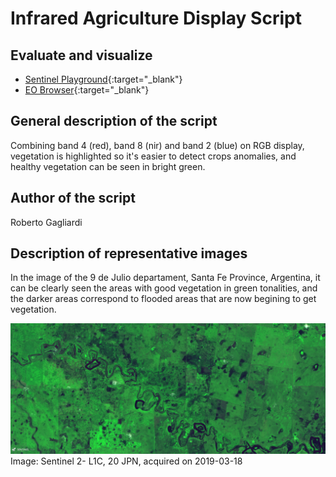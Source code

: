 # Infrared Agriculture Display Script

## Evaluate and visualize
 - [Sentinel Playground](https://apps.sentinel-hub.com/sentinel-playground/?source=S2&lat=-29.428459541897272&lng=-61.45829200744629&zoom=14&preset=CUSTOM&layers=B01,B02,B03&maxcc=20&gain=1.0&gamma=1.0&time=2018-09-01%7C2019-03-18&atmFilter=&showDates=false&evalscript=LyoKQXV0aG9yIG9mIHRoZSBzY3JpcHQ6IFJvYmVydG8gR2FnbGlhcmRpCiovCgpyZXR1cm4gW0IwNCoyLjUsQjA4KjIuNSxCMDIqMi41XTs%3D){:target="_blank"}    
 - [EO Browser](https://apps.sentinel-hub.com/eo-browser/?lat=-29.41840&lng=-61.45701&zoom=14&time=2019-03-18&preset=CUSTOM&datasource=Sentinel-2%20L1C&layers=B01,B02,B03&evalscript=LyoKQXV0aG9yIG9mIHRoZSBzY3JpcHQ6IFJvYmVydG8gR2FnbGlhcmRpCiovCgpyZXR1cm4gW0IwNCoyLjUsQjA4KjIuNSxCMDIqMi41XTs%3D){:target="_blank"} 


## General description of the script

Combining band 4 (red), band 8 (nir) and band 2 (blue) on RGB display, vegetation is highlighted so it's easier to detect crops anomalies, and healthy vegetation can be seen in bright green.

## Author of the script

Roberto Gagliardi

## Description of representative images

In the image of the 9 de Julio departament, Santa Fe Province, Argentina, it can be clearly seen the areas with good vegetation in green tonalities, and the darker areas correspond to flooded areas that are now begining to get vegetation.

![Infrared Agriculture Display script example](fig/infrared_agriculture.png)
Image: Sentinel 2- L1C, 20 JPN, acquired on 2019-03-18
